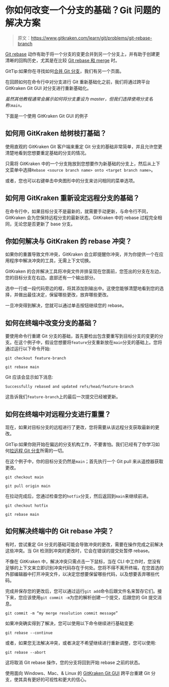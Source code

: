 # 你如何改变一个分支的基础？Git 问题的解决方案

> 原文：<https://www.gitkraken.com/learn/git/problems/git-rebase-branch>

[Git rebase](https://www.gitkraken.com/learn/git/git-rebase) 动作有助于将一个分支的变更合并到另一个分支上，并有助于创建更清晰的回购历史，尤其是在比较 [Git rebase 和 merge](https://www.gitkraken.com/learn/git/problems/git-rebase-vs-merge) 时。

GitTip:如果你在寻找如何[合并 Git 分支](https://www.gitkraken.com/learn/git/problems/merge-git-branch)，我们有另一个页面。

在回顾如何在命令行中对分支进行 Git 重新基础化之前，我们将通过跨平台 GitKraken Git GUI 对分支进行重新基础化。

*虽然其他教程通常会展示如何将分支重设为 master，但我们选择使用分支名称:`main`。*

下面是一个使用 GitKraken Git GUI 的例子

## 如何用 GitKraken 给树枝打基础？

使用直观的 GitKraken Git 客户端来重定 Git 分支的基础非常简单，并且允许您更清楚地看到您想要重定基础的分支的情况。

只需将 GitKraken 中的一个分支拖放到您想要作为新基础的分支上，然后从上下文菜单中选择`Rebase <source branch name> onto <target branch name>`。

或者，您也可以右键单击中央图形中的分支来访问相同的菜单选项。

## **如何用 GitKraken 重新设定远程分支的基础？**

在命令行中，如果目标分支不是最新的，就需要手动更新，与命令行不同，GitKraken 会为您保持远程分支的最新状态。GitKraken 中的 rebase 过程完全相同，无论您是否更新了 base 分支。

## 你如何解决与 GitKraken 的 rebase 冲突？

如果你的重置导致文件冲突，GitKraken 会立即提醒你冲突，并为你提供一个在应用程序中解决冲突的工具，无需上下文切换。

GitKraken 的合并解决工具将冲突文件并排呈现在您面前，您签出的分支在左边，您的目标分支在右边。底部还有一个输出部分。

选中一行或一段代码旁边的框，将其添加到输出中。这使您能够清楚地看到您的选择，并做出最佳决定，保留哪些更改，放弃哪些更改。

一旦冲突得到解决，您就可以通过单击按钮继续您的 rebase。

## 如何在终端中改变分支的基础？

要使用命令行重建 Git 分支的基础，首先要检出包含要重写到目标分支的变更的分支。在这个例子中，假设您想要将`feature`分支重新放在`main`分支的基础上。您将通过运行以下命令开始:

```
git checkout feature-branch
```

```
git rebase main
```

Git 应该会显示如下消息:

```
Successfully rebased and updated refs/head/feature-branch
```

这告诉我们`feature-branch`上的最后一次提交已经被更新。

## 如何在终端中对远程分支进行重置？

现在，如果对目标分支的远程进行了更改，您将需要从该远程分支获取最新的更改。

GitTip:如果你刚开始在偏远的分支机构工作，不要害怕。我们已经有了你学习如何[拉远程 Git 分支](https://www.gitkraken.com/learn/git/problems/pull-remote-git-branch)所需的一切。

在这个例子中，你的目标分支仍然是`main`；首先执行一个 Git pull 来从遥控器获取更改。

```
git checkout main
```

```
git pull origin main
```

在拉动完成后，您通过检查您的`hotfix`分支，然后返回到`main`来继续前进。

```
git checkout hotfix
```

```
git rebase main
```

## 如何解决终端中的 Git rebase 冲突？

有时，尝试重定 Git 分支的基础可能会导致冲突的更改，需要在操作完成之前解决这些冲突。当 Git 检测到冲突的更改时，它会在错误的提交处暂停 rebase。

不像在 GitKraken 中，解决冲突只需点击一下鼠标，当在 CLI 中工作时，您没有足够的上下文来立即识别冲突代码存在于何处。您将不得不离开终端，在您首选的外部编辑器中打开冲突文件，以决定您想要保留哪些代码，以及想要丢弃哪些代码。

完成并保存您的更改后，您可以通过运行`git add`命令后跟文件名来暂存它们。接下来，您应该使用`git commit -m`为您的解析创建一个提交，后跟您的 Git 提交消息。

```
git commit -m “my merge resolution commit message”
```

如果冲突确实得到了解决，您可以使用以下命令继续进行基础变更:

```
git rebase --continue
```

或者，如果您无法解决冲突，或者决定不希望继续进行重新调整，您可以使用:

```
git rebase --abort
```

这将取消 Git rebase 操作，您的分支将回到开始 rebase 之前的状态。

使用面向 Windows、Mac、& Linux 的 [GitKraken Git GUI](https://www.gitkraken.com/git-client) 跨平台重建 Git 分支，使其具有更好的可视性和更大的信心。